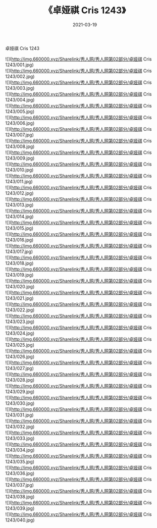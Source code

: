 ﻿---
layout: post
title:  《卓娅祺 Cris 1243》
date:   2021-03-19
img: http://img.660000.xyz/Sharelink/秀人网/秀人网第02部分/卓娅祺 Cris 1243/000.jpg
categories: [美女, 清纯, 唯美]
---

卓娅祺 Cris 1243

  ![](http://img.660000.xyz/Sharelink/秀人网/秀人网第02部分/卓娅祺 Cris 1243/001.jpg) <br> ![](http://img.660000.xyz/Sharelink/秀人网/秀人网第02部分/卓娅祺 Cris 1243/002.jpg) <br> ![](http://img.660000.xyz/Sharelink/秀人网/秀人网第02部分/卓娅祺 Cris 1243/003.jpg) <br> ![](http://img.660000.xyz/Sharelink/秀人网/秀人网第02部分/卓娅祺 Cris 1243/004.jpg) <br> ![](http://img.660000.xyz/Sharelink/秀人网/秀人网第02部分/卓娅祺 Cris 1243/005.jpg) <br> ![](http://img.660000.xyz/Sharelink/秀人网/秀人网第02部分/卓娅祺 Cris 1243/006.jpg) <br> ![](http://img.660000.xyz/Sharelink/秀人网/秀人网第02部分/卓娅祺 Cris 1243/007.jpg) <br> ![](http://img.660000.xyz/Sharelink/秀人网/秀人网第02部分/卓娅祺 Cris 1243/008.jpg) <br> ![](http://img.660000.xyz/Sharelink/秀人网/秀人网第02部分/卓娅祺 Cris 1243/009.jpg) <br> ![](http://img.660000.xyz/Sharelink/秀人网/秀人网第02部分/卓娅祺 Cris 1243/010.jpg) <br> ![](http://img.660000.xyz/Sharelink/秀人网/秀人网第02部分/卓娅祺 Cris 1243/011.jpg) <br> ![](http://img.660000.xyz/Sharelink/秀人网/秀人网第02部分/卓娅祺 Cris 1243/012.jpg) <br> ![](http://img.660000.xyz/Sharelink/秀人网/秀人网第02部分/卓娅祺 Cris 1243/013.jpg) <br> ![](http://img.660000.xyz/Sharelink/秀人网/秀人网第02部分/卓娅祺 Cris 1243/014.jpg) <br> ![](http://img.660000.xyz/Sharelink/秀人网/秀人网第02部分/卓娅祺 Cris 1243/015.jpg) <br> ![](http://img.660000.xyz/Sharelink/秀人网/秀人网第02部分/卓娅祺 Cris 1243/016.jpg) <br> ![](http://img.660000.xyz/Sharelink/秀人网/秀人网第02部分/卓娅祺 Cris 1243/017.jpg) <br> ![](http://img.660000.xyz/Sharelink/秀人网/秀人网第02部分/卓娅祺 Cris 1243/018.jpg) <br> ![](http://img.660000.xyz/Sharelink/秀人网/秀人网第02部分/卓娅祺 Cris 1243/019.jpg) <br> ![](http://img.660000.xyz/Sharelink/秀人网/秀人网第02部分/卓娅祺 Cris 1243/020.jpg) <br> ![](http://img.660000.xyz/Sharelink/秀人网/秀人网第02部分/卓娅祺 Cris 1243/021.jpg) <br> ![](http://img.660000.xyz/Sharelink/秀人网/秀人网第02部分/卓娅祺 Cris 1243/022.jpg) <br> ![](http://img.660000.xyz/Sharelink/秀人网/秀人网第02部分/卓娅祺 Cris 1243/023.jpg) <br> ![](http://img.660000.xyz/Sharelink/秀人网/秀人网第02部分/卓娅祺 Cris 1243/024.jpg) <br> ![](http://img.660000.xyz/Sharelink/秀人网/秀人网第02部分/卓娅祺 Cris 1243/025.jpg) <br> ![](http://img.660000.xyz/Sharelink/秀人网/秀人网第02部分/卓娅祺 Cris 1243/026.jpg) <br> ![](http://img.660000.xyz/Sharelink/秀人网/秀人网第02部分/卓娅祺 Cris 1243/027.jpg) <br> ![](http://img.660000.xyz/Sharelink/秀人网/秀人网第02部分/卓娅祺 Cris 1243/028.jpg) <br> ![](http://img.660000.xyz/Sharelink/秀人网/秀人网第02部分/卓娅祺 Cris 1243/029.jpg) <br> ![](http://img.660000.xyz/Sharelink/秀人网/秀人网第02部分/卓娅祺 Cris 1243/030.jpg) <br> ![](http://img.660000.xyz/Sharelink/秀人网/秀人网第02部分/卓娅祺 Cris 1243/031.jpg) <br> ![](http://img.660000.xyz/Sharelink/秀人网/秀人网第02部分/卓娅祺 Cris 1243/032.jpg) <br> ![](http://img.660000.xyz/Sharelink/秀人网/秀人网第02部分/卓娅祺 Cris 1243/033.jpg) <br> ![](http://img.660000.xyz/Sharelink/秀人网/秀人网第02部分/卓娅祺 Cris 1243/034.jpg) <br> ![](http://img.660000.xyz/Sharelink/秀人网/秀人网第02部分/卓娅祺 Cris 1243/035.jpg) <br> ![](http://img.660000.xyz/Sharelink/秀人网/秀人网第02部分/卓娅祺 Cris 1243/036.jpg) <br> ![](http://img.660000.xyz/Sharelink/秀人网/秀人网第02部分/卓娅祺 Cris 1243/037.jpg) <br> ![](http://img.660000.xyz/Sharelink/秀人网/秀人网第02部分/卓娅祺 Cris 1243/038.jpg) <br> ![](http://img.660000.xyz/Sharelink/秀人网/秀人网第02部分/卓娅祺 Cris 1243/039.jpg) <br> ![](http://img.660000.xyz/Sharelink/秀人网/秀人网第02部分/卓娅祺 Cris 1243/040.jpg) <br>